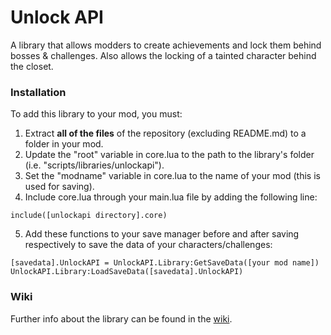 # Unlock API
A library that allows modders to create achievements and lock them behind bosses & challenges. Also allows the locking of a tainted character behind the closet.

### Installation

To add this library to your mod, you must:
1) Extract **all of the files** of the repository (excluding README.md) to a folder in your mod.
2) Update the "root" variable in core.lua to the path to the library's folder (i.e. "scripts/libraries/unlockapi").
3) Set the "modname" variable in core.lua to the name of your mod (this is used for saving).
4) Include core.lua through your main.lua file by adding the following line:

`include([unlockapi directory].core)`

5) Add these functions to your save manager before and after saving respectively to save the data of your characters/challenges:

`[savedata].UnlockAPI = UnlockAPI.Library:GetSaveData([your mod name])`
`UnlockAPI.Library:LoadSaveData([savedata].UnlockAPI)`

### Wiki
Further info about the library can be found in the [wiki](https://github.com/dsju/unlockapi/wiki).
